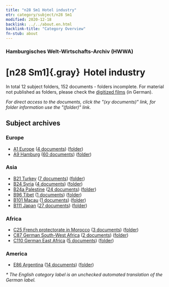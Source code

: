 ```yaml
---
title: "n28 Sm1 Hotel industry"
etr: category/subject/n28 Sm1
modified: 2020-12-18
backlink: ../../about.en.html
backlink-title: "Category Overview"
fn-stub: about
---
```


### Hamburgisches Welt-Wirtschafts-Archiv (HWWA)
# [n28 Sm1]{.gray}&#8201; Hotel industry&#160; 





In total 12 subject folders, 152 documents - folders incomplete.
For material not published as folders, please check the [digitized films](/film/h1_sh) (in German).

_For direct access to the documents, click the "(xy documents)" link, for folder information use the "(folder)" link._

## Subject archives



### Europe

- [A1 Europe](../../../geo/about.en.html#A1) (<a href="https://dfg-viewer.de/show/?tx_dlf[id]=https://pm20.zbw.eu/mets/sh/1408xx/140892/1455xx/145510/public.mets.en.xml" target="_blank">4 documents</a>) ([folder](http://purl.org/pressemappe20/folder/sh/140892,145510))
- [A9 Hamburg](../../../geo/about.en.html#A9) (<a href="https://dfg-viewer.de/show/?tx_dlf[id]=https://pm20.zbw.eu/mets/sh/1409xx/140905/1455xx/145510/public.mets.en.xml" target="_blank">60 documents</a>) ([folder](http://purl.org/pressemappe20/folder/sh/140905,145510))

### Asia

- [B21 Turkey](../../../geo/about.en.html#B21) (<a href="https://dfg-viewer.de/show/?tx_dlf[id]=https://pm20.zbw.eu/mets/sh/1411xx/141111/1455xx/145510/public.mets.en.xml" target="_blank">7 documents</a>) ([folder](http://purl.org/pressemappe20/folder/sh/141111,145510))
- [B24 Syria](../../../geo/about.en.html#B24) (<a href="https://dfg-viewer.de/show/?tx_dlf[id]=https://pm20.zbw.eu/mets/sh/1411xx/141114/1455xx/145510/public.mets.en.xml" target="_blank">4 documents</a>) ([folder](http://purl.org/pressemappe20/folder/sh/141114,145510))
- [B24a Palestine](../../../geo/about.en.html#B24a) (<a href="https://dfg-viewer.de/show/?tx_dlf[id]=https://pm20.zbw.eu/mets/sh/1411xx/141115/1455xx/145510/public.mets.en.xml" target="_blank">24 documents</a>) ([folder](http://purl.org/pressemappe20/folder/sh/141115,145510))
- [B96 Tibet](../../../geo/about.en.html#B96) (<a href="https://dfg-viewer.de/show/?tx_dlf[id]=https://pm20.zbw.eu/mets/sh/1412xx/141259/1455xx/145510/public.mets.en.xml" target="_blank">1 documents</a>) ([folder](http://purl.org/pressemappe20/folder/sh/141259,145510))
- [B101 Macau](../../../geo/about.en.html#B101) (<a href="https://dfg-viewer.de/show/?tx_dlf[id]=https://pm20.zbw.eu/mets/sh/1412xx/141267/1455xx/145510/public.mets.en.xml" target="_blank">1 documents</a>) ([folder](http://purl.org/pressemappe20/folder/sh/141267,145510))
- [B111 Japan](../../../geo/about.en.html#B111) (<a href="https://dfg-viewer.de/show/?tx_dlf[id]=https://pm20.zbw.eu/mets/sh/1412xx/141272/1455xx/145510/public.mets.en.xml" target="_blank">27 documents</a>) ([folder](http://purl.org/pressemappe20/folder/sh/141272,145510))

### Africa

- [C25 French protectorate in Morocco](../../../geo/about.en.html#C25) (<a href="https://dfg-viewer.de/show/?tx_dlf[id]=https://pm20.zbw.eu/mets/sh/1413xx/141358/1455xx/145510/public.mets.en.xml" target="_blank">3 documents</a>) ([folder](http://purl.org/pressemappe20/folder/sh/141358,145510))
- [C87 German South-West Africa](../../../geo/about.en.html#C87) (<a href="https://dfg-viewer.de/show/?tx_dlf[id]=https://pm20.zbw.eu/mets/sh/1414xx/141450/1455xx/145510/public.mets.en.xml" target="_blank">2 documents</a>) ([folder](http://purl.org/pressemappe20/folder/sh/141450,145510))
- [C110 German East Africa](../../../geo/about.en.html#C110) (<a href="https://dfg-viewer.de/show/?tx_dlf[id]=https://pm20.zbw.eu/mets/sh/1414xx/141471/1455xx/145510/public.mets.en.xml" target="_blank">5 documents</a>) ([folder](http://purl.org/pressemappe20/folder/sh/141471,145510))

### America

- [E86 Argentina](../../../geo/about.en.html#E86) (<a href="https://dfg-viewer.de/show/?tx_dlf[id]=https://pm20.zbw.eu/mets/sh/1416xx/141692/1455xx/145510/public.mets.en.xml" target="_blank">14 documents</a>) ([folder](http://purl.org/pressemappe20/folder/sh/141692,145510))


_* The English category label is an unchecked automated translation of the German label._


